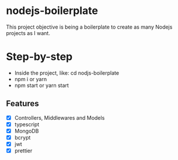 # nodejs-boilerplate

This project objective is being a boilerplate to create as many Nodejs projects as I want.

# Step-by-step

-   Inside the project, like: cd nodjs-boilerplate
-   npm i or yarn
-   npm start or yarn start

## Features

-   [x] Controllers, Middlewares and Models
-   [x] typescript
-   [x] MongoDB
-   [x] bcrypt
-   [x] jwt
-   [x] prettier
